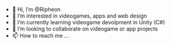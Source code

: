- 👋 Hi, I’m @Ripheon
- 👀 I’m interested in videogames, apps and web design 
- 🌱 I’m currently learning videogame devolpment in Unity (C#)
- 💞️ I’m looking to collaborate on videogame or app projects
- 📫 How to reach me ...

<!---
Ripheon/Ripheon is a ✨ special ✨ repository because its `README.md` (this file) appears on your GitHub profile.
You can click the Preview link to take a look at your changes.
--->
